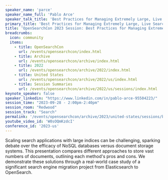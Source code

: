 ```yaml
---
speaker_name: 'parce'
speaker_name_full: 'Pablo Arce'
speaker_talk_title: 'Best Practices for Managing Extremely Large, Live Search Indices'
primary_title: 'Best Practices for Managing Extremely Large, Live Search Indices'
title: 'OpenSearchCon 2023 Session: Best Practices for Managing Extremely Large, Live Search Indices'
breadcrumbs:
  icon: community
  items:
    - title: OpenSearchCon
      url: /events/opensearchcon/index.html
    - title: Archive
      url: /events/opensearchcon/archive/index.html
    - title: 2022
      url: /events/opensearchcon/archive/2022/index.html
    - title: United States
      url: /events/opensearchcon/archive/2022/us/index.html
    - title: Session Summaries
      url: /events/opensearchcon/archive/2022/us/sessions/index.html
keynote_speaker: false
speaker_linkedin: "https://www.linkedin.com/in/pablo-arce-95504223/"
session_time: "2023-09-28 - 2:00pm-2:40pm"
session_room: "Redwood"
session_track: "Search"
permalink: '/events/opensearchcon/archive/2023/united-states/sessions/best-practices-for-managing-extremely-large-live-search-indices.html'
youtube_video_id: 'W0sOQmKzdcI'
conference_id: '2023-us'
---
```


Scaling search applications with large indices can be challenging, sparking debate over the efficacy of NoSQL databases versus document storage systems. This presentation compares different approaches to store vast numbers of documents, outlining each method's pros and cons. We demonstrate these solutions through a real-world case study of a significant search engine migration project from Elasticsearch to OpenSearch.
